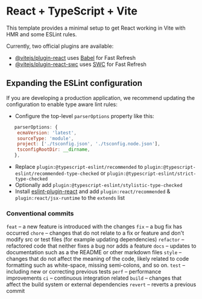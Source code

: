 # React + TypeScript + Vite

This template provides a minimal setup to get React working in Vite with HMR and some ESLint rules.

Currently, two official plugins are available:

- [@vitejs/plugin-react](https://github.com/vitejs/vite-plugin-react/blob/main/packages/plugin-react/README.md) uses [Babel](https://babeljs.io/) for Fast Refresh
- [@vitejs/plugin-react-swc](https://github.com/vitejs/vite-plugin-react-swc) uses [SWC](https://swc.rs/) for Fast Refresh

## Expanding the ESLint configuration

If you are developing a production application, we recommend updating the configuration to enable type aware lint rules:

- Configure the top-level `parserOptions` property like this:

```js
   parserOptions: {
    ecmaVersion: 'latest',
    sourceType: 'module',
    project: ['./tsconfig.json', './tsconfig.node.json'],
    tsconfigRootDir: __dirname,
   },
```

- Replace `plugin:@typescript-eslint/recommended` to `plugin:@typescript-eslint/recommended-type-checked` or `plugin:@typescript-eslint/strict-type-checked`
- Optionally add `plugin:@typescript-eslint/stylistic-type-checked`
- Install [eslint-plugin-react](https://github.com/jsx-eslint/eslint-plugin-react) and add `plugin:react/recommended` & `plugin:react/jsx-runtime` to the `extends` list

### Conventional commits

`feat` – a new feature is introduced with the changes
`fix` – a bug fix has occurred
`chore` – changes that do not relate to a fix or feature and don't modify src or test files (for example updating dependencies)
`refactor` – refactored code that neither fixes a bug nor adds a feature
`docs` – updates to documentation such as a the README or other markdown files
`style` – changes that do not affect the meaning of the code, likely related to code formatting such as white-space, missing semi-colons, and so on.
`test` – including new or correcting previous tests
`perf` – performance improvements
`ci` – continuous integration related
`build` – changes that affect the build system or external dependencies
`revert` – reverts a previous commit

